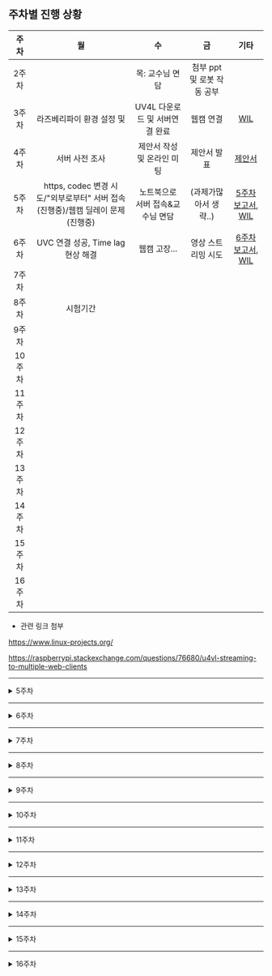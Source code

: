 ## 주차별 진행 상황

|주차|월|수|금|기타|
|:----:|:---:|:---:|:---:|:---:|
|2주차||목: 교수님 면담|첨부 ppt 및 로봇 작동 공부|
|3주차|라즈베리파이 환경 설정 및 |UV4L 다운로드 및 서버연결 완료|웹캠 연결|[WIL](./week_2~3.md)|
|4주차|서버 사전 조사|제안서 작성 및 온라인 미팅|제안서 발표|[제안서](.21-1_Capstone_deeply/Report/CapstoneProposal.pdf)|
|5주차|https, codec 변경 시도/"외부로부터" 서버 접속(진행중)/웹캠 딜레이 문제(진행중)	| 노트북으로 서버 접속&교수님 면담|(과제가많아서 생략..)|[5주차보고서](./Report/week5.pdf), [WIL](./week_5.md)|
|6주차|UVC 연결 성공, Time lag 현상 해결|웹캠 고장...|영상 스트리밍 시도|[6주차보고서](./Report/week6.pdf), [WIL](./Report/week_6.md)|
|7주차|
|8주차|시험기간
|9주차|
|10주차|
|11주차|
|12주차|
|13주차|
|14주차|
|15주차|
|16주차|



* 관련 링크 첨부

https://www.linux-projects.org/

https://raspberrypi.stackexchange.com/questions/76680/u4vl-streaming-to-multiple-web-clients


----------------------------
<details>
    <summary>5주차</summary>
    
### 5주차

* __월요일 목표__
* -[X] 새로운 공유기 변경
* -[ ] ~~https로 변경-> 보안 강화~~  **-> 해결하지 못함 
* -[ ] 딜레이 문제점 알아보고 원인 찾기
* -[X] 외부 컴퓨터에서 서버 열기 **서버는 열었지만 카메라 detected 하지 못함

* __수요일 목표__
* -[ ] 공유기 랜선으로 연결
* -[ ] 외부컴퓨터에서 서버 열기 (카메라와 함께)


* __수요일 교수님 온라인 미팅 메모__


  딜레이가 발생할만한게 -> ~~카메라밖에 없나?~~ -> 해상도 낮춰서 나아졌어
  
  **교수님 요청사항 : 끊김이 아예 없었으면 좋겠어.....라즈베리파이에서 카메라찍어서보내주는 거니까...**
  
  실험 1)해상도낮춰본다. ~~2) 웹캠을 바꿔본다 3) 라즈베리캠으로 바꿔본다.~~ => 끊김 실험은 천천히 해보자..
  
  wifi 붙여서 보내는 것 받아보는것 / 자누스 서버로 다른 거 이용해보는것 / google 서버 써서 webrtc 받아오는것
  
  역할 분담해서 자누스janus, uv4l, google 받아오는 것 나눠보기
  
  *에러는 잡되 진도 나가기,
  
  
  local 완성 하기, 공유기에서 하는 것 완성하기/ ~~웹캠 싼거 이만원... 사서 (드라이버 지원이 잘되는 지 )~~ / ~~충무관 211호 (혜정이 있을 수 ㅎㅎ 라즈베리파이 캠을 빌려달라 )~~

  
  라즈베리에서 컴퓨터로 janus로 RTSP로 보내줘 자누스가 그걸 받아서 요청한 사람에게 webrtc로 뿌려 => 궁극적으로 더 좋아 (janus는 여러명이 볼 수 있으니까 더 유리)
 
  uvc가 문제 일때 라즈베리파이캠을 사용하는 것도 추후에 고려해보자
  
* __수요일 교수님 미팅 이후 진행상황__
*  -[X] 라즈베리파이를 변경해봄 **->라즈베리파이 변경 후가 훨씬 안정적이였음**
*  -[X] 웹캠 문제 확인 **-> 노트북에 연결해본 결과 웹캠 문제는 아니었던 걸로!**
*  -[ ] 다른 방법 강구... google서버와 janus 사용하는 것도 알아보기 (집에가서 알아보자! 월요일까지!!)

 🤔 
 
 time delay, lag 원인 추측 : 라즈베리파이 웹캠에서 영상 얻어올 때 이미지 캡쳐하면서 오는 과정, 이때 모든 이미지가 저장되어 시간이 지나면 메모리가 커져서 멈춤현상 발생하는 듯...!
   
 time delay, lag 해결 방안 : 실시간 스트리밍만 할 것이므로 이미지 저장과정이 필요없을 것 같아 이 코드를 찾고 수정해보면 좋을 것 같음.
 
 다른 컴퓨터에서 서버 열때 카메라 못불러오는 이유 추측 : 라즈베리파이에 직접 연결되서 그렇지 않을까..? 서버에 연결되야해..? 그래야 다른 컴퓨터에서도 캠 영상 불러와지지 않을까?

</details>

-----------

<details markdown="1">
<summary>6주차</summary>


* __공지 사항__ : 

    driver raspicam 쓰지 않기!! (쓰면 해놓은거 헷갈림 우리 확신의 UVC이고, 지정 잘해줬으니까 이대로 진행 시킵시다) **driver-uvc!!**
    
    실행 종료에서도 `sudo service uv4l_uvc restart` 이런식으로 작성 raspicam은 그냥 없는 거라고 생각하기 => 함부로 바꾸면 헷갈려짐.. 주의...부탁드립니다 uvc로 다 열려요!


* __월요일 목표__

* -[X] Time delay, lag 현상 해결 
* -[X] 외부에서 UV4L 화면 열었을 때 실시간 영상 실행
* -[ ] Remote/local 캠 둘다 켜보기 => chrome에는 보안이 세서 https로 지정을 해줘야하고 firefox에서는 실행 가능으로 예상
* -[ ] http=>https로 변경 => 미희 시도 중 .. => 또 실패 !(chrome브라우저를 이용하려면 아무래도 이 과정이 필요한 듯 한데 자꾸 안되네.. )


* __월요일 진행상황__

       교수님 요청 사항 : 1) --verbosity 에러 상황 보고 2) firefox로 웹 한번 켜보기

       😄😄😄😄😄=> 계속 해결 못하던 것 해결했다~~ 
       
       컴퓨터 두세대 접속.. 했으면 좋았을 텐데, 여러 대 접속이 안되는 듯하다.
       (Sorry, the device is either busy streaming to another peer or previous shutdown has not been completed yet)
       이라는 오류가 뜬다... => 우리는 Jauns 로 시도를 해봐야할 것 같다!
       
       https://www.linux-projects.org/uv4l/tutorials/custom-webapp-with-face-detection/ 이게 html해서 사용자 custom하는 튜토리얼로 추정


    **교수님 요청사항**
    
    1) uv4l에 두세개로 동시요청해보아 딜레이 얼마나 느려지는 지 확인해보자 **=> 확인 결과, 여러대 접속이 불가능했음**    _=>Janus 서버 알아봐야함_

    2) webrtc로 컴퓨터에서는 영상을 받고, 컴퓨터에서는 반대로 로봇한테 전후좌우 이동하고 팔 제어 명령 주는 것도 data channel로 해서 해보자. 
        
        =>data channel 공부 해보자!
        
        (=> 일단 janus 연결이 우선일 것 같다!)
        




* __화요일 목표__

세정 ps: 혜이니 컴퓨터로 firefox 브라우저 깔아서 서버 열고 서버 안에 두번째 체크 박스 중에 camera 체크하고 call 한번 불러줘주세영...
(chrome에서 열면 https가 필요하고, firefox에서 열면 굳이 안해줘도 될것같아..)
remote 캠이랑 local 캠이랑 동시에 실행 가능할 것 같은데 firefox 깔다가 용량이 없어서 못깔렸어...ㅜㅜ

+ 교수님께서 같은 컴에서 uv4l 같은 웹페이지 두개 열어도 안되냐고 물어보셨는데 이것도 한번 해줬으면 좋겟어!



* __화요일 진행상황__

1. 혹시 모를 보안 문제에 대비해 라즈베리파이 계정 비밀번호 변경 (pi / deeply)  
~~2. default 환경으로 라즈베리파이의 시간을 동기화 해놓았지만 연결된 공유기는 외부로의 인터넷 연결이 불가하므로 외부 인터넷 이용할 시에는 반드시 직접 동기화할 것.~~  
3. [웹캠 고장](https://github.com/LEEHYEIN-098/21-1_Capstone_deeply/blob/main/WIL/week_6.md#%EC%86%8D%EB%B3%B4%EC%9B%B9%EC%BA%A0-%EA%B3%A0%EC%9E%A5)


* __~~수~~금요일 목표__

*  -[ ] ~~Janus gateway 지정해주고 다중 스트리밍 구축하기 (딜레이도 확인하기)~~  
*  -[ ] 영상 스트리밍 잡기  

* __~~수~~금요일 진행상황__  
  
1. https는 왜 안되나  
2. 인코딩 변경 시도  
3. webrtc라서 안 되는거 아닐까? mmfpeg으로 영상 스트리밍 시도 - 시간 부족..  
  
영상 스트리밍 안 되는 건 카메라(로지텍 웹캠) 문제로 예상  


</details>


---
<details markdown="1">
<summary>7주차</summary>

* __월요일 목표__
* -[ ] 컴퓨터에서 webRTC datachannel로 로봇에 명령어 보내기(양방향 통신 시도)'

=> 로봇을 조종해서 움직이면 카메라로 실시간 화면 보여지는 것 보자 ! 



</details>

---

<details markdown="1">
<summary>8주차</summary>




</details>

---

<details markdown="1">
<summary>9주차</summary>




</details>

---

<details markdown="1">
<summary>10주차</summary>




</details>

---

<details markdown="1">
<summary>11주차</summary>




</details>

---

<details markdown="1">
<summary>12주차</summary>




</details>

---

<details markdown="1">
<summary>13주차</summary>




</details>

---

<details markdown="1">
<summary>14주차</summary>




</details>

---

<details markdown="1">
<summary>15주차</summary>




</details>

---

<details markdown="1">
<summary>16주차</summary>




</details>
